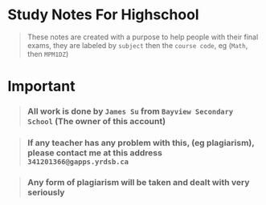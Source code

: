 
# Study Notes For Highschool
> These notes are created with a purpose to help people with their final exams, they are labeled by ```subject``` then the ```course code```, eg (```Math```, then ```MPM1DZ```)

# Important

> ### All work is done by ```James Su``` from ```Bayview Secondary School``` (The owner of this account)

> ### If any teacher has any problem with this, (eg plagiarism), please contact me at this address ```341201366@gapps.yrdsb.ca```

> ### Any form of plagiarism will be taken and dealt with very seriously
